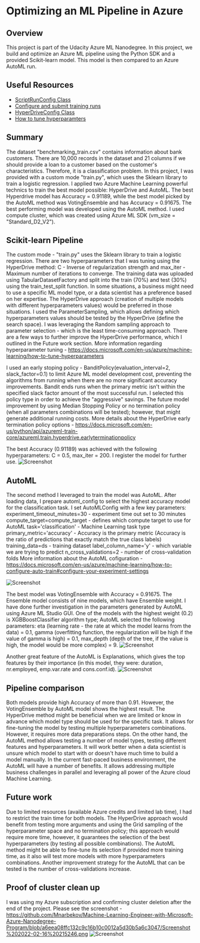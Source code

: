 # Optimizing an ML Pipeline in Azure

## Overview
This project is part of the Udacity Azure ML Nanodegree.
In this project, we build and optimize an Azure ML pipeline using the Python SDK and a provided Scikit-learn model.
This model is then compared to an Azure AutoML run.

## Useful Resources
- [ScriptRunConfig Class](https://docs.microsoft.com/en-us/python/api/azureml-core/azureml.core.scriptrunconfig?view=azure-ml-py)
- [Configure and submit training runs](https://docs.microsoft.com/en-us/azure/machine-learning/how-to-set-up-training-targets)
- [HyperDriveConfig Class](https://docs.microsoft.com/en-us/python/api/azureml-train-core/azureml.train.hyperdrive.hyperdriveconfig?view=azure-ml-py)
- [How to tune hyperparamters](https://docs.microsoft.com/en-us/azure/machine-learning/how-to-tune-hyperparameters)


## Summary
The dataset "benchmarking_train.csv" contains information about bank customers. There are 10,000 records in the dataset and 21 columns if we should provide a loan to a customer based on the customer's characteristics. Therefore, it is a classification problem.
In this project, I was provided with a custom mode "train.py", which uses the Sklearn library to train a logistic regression. I applied two Azure Machine Learning powerful technics to train the best model possible: HyperDrive and AutoML. The best Hyperdrive model has Accuracy = 0.91189, while the best model picked by the AutoML method was VotingEnsemble and has Accuracy = 0.91675. The best performing model was developed using the AutoML method. I used compute cluster, which was created using Azure ML SDK (vm_size = "Standard_D2_V2").

## Scikit-learn Pipeline
The custom mode - "train.py" uses the Sklearn library to train a logistic regression. There are two hyperparameters that I was tuning using the HyperDrive method: C - Inverse of regularization strength and max_iter - Maximum number of iterations to converge. The training data was uploaded using TabularDatasetFactory and split into the train (70%) and test (30%) using the train_test_split function.
In some situations, a business might need to use a specific ML model type, or a data scientist has a  preference based on her expertise. The HyperDrive approach (creation of multiple models with different hyperparameters values) would be preferred in those situations. 
I used the ParameterSampling, which allows defining which hyperparameters values should be tested by the HyperDrive (define the search space). I was leveraging the Random sampling approach to parameter selection - which is the least time-consuming approach. There are a few ways to further improve the HyperDrive performance, which I outlined in the Future work section. More information regarding hyperparameter tuning - https://docs.microsoft.com/en-us/azure/machine-learning/how-to-tune-hyperparameters

I used an early stoping policy - BanditPolicy(evaluation_interval=2, slack_factor=0.1) to limit Azure ML model development cost, preventing the algorithms from running when there are no more significant accuracy improvements. Bandit ends runs when the primary metric isn't within the specified slack factor amount of the most successful run. I selected this policy type in order to achieve the "aggressive" savings. The future model improvement by using Median Stopping Policy or no termination policy (when all parameters combinations will be tested); however, that might generate additional running costs. More details about the HyperDrive early termination policy options - https://docs.microsoft.com/en-us/python/api/azureml-train-core/azureml.train.hyperdrive.earlyterminationpolicy

The best Accuracy (0.91189) was achieved with the following hyperparameters: C = 0.5, max_iter = 200. I register the model for further use.
![Screenshot](https://github.com/Mnarbekov/Machine-Learning-Engineer-with-Microsoft-Azure-Nanodegree-Program/blob/7c3f9bb2fe4216a11eab8122e8f252e92589b820/Screenshot%202022-02-16%20215826.png)

## AutoML
The second method I leveraged to train the model was AutoML. After loading data, I prepare automl_config to select the highest accuracy model for the classification task. I set 
AutoMLConfig with a few key parameters: 
experiment_timeout_minutes=30 - experiment time out set to 30 minutes
compute_target=compute_target - defines which compute target to use for AutoML
task='classification' - Machine Learning task type
primary_metric='accuracy' - Accuracy is the primary metric (Accuracy is the ratio of predictions that exactly match the true class labels)
training_data=ds - training dataset
label_column_name='y' - which variable we are trying to predict
n_cross_validations=2 - number of cross-validation folds
More information about the AutoML cofiguration - https://docs.microsoft.com/en-us/azure/machine-learning/how-to-configure-auto-train#configure-your-experiment-settings

![Screenshot](https://github.com/Mnarbekov/Machine-Learning-Engineer-with-Microsoft-Azure-Nanodegree-Program/blob/7c3f9bb2fe4216a11eab8122e8f252e92589b820/Screenshot%202022-02-16%20215850.png)

The best model was VotingEnsemble with Accuracy = 0.91675. The Ensemble model consists of nine models, which have Ensemble weight. I have done further investigation in the parameters generated by AutoML using Azure ML Studio GUI. One of the models with the highest weight (0.2) is XGBBoostClassifier algorithm type; AutoML selected the following parameters: eta (learning rate - the rate at which the model learns from the data) = 0.1, gamma (overfitting function, the regularization will be high if the value of gamma is high) = 0.1, max_depth (depth of the tree, if the value is high, the model would be more complex) = 9.
![Screenshot](https://github.com/Mnarbekov/Machine-Learning-Engineer-with-Microsoft-Azure-Nanodegree-Program/blob/7c670c7df3b8ffa268662ada3d69a1c0fc2b419b/Screenshot%202022-02-18%20113916.png)

Another great feature of the AutoML is Explanations, which gives the top features by their importance (in this model, they were: duration, nr.employed, emp.var.rate and cons.conf.id). 
![Screenshot](https://github.com/Mnarbekov/Machine-Learning-Engineer-with-Microsoft-Azure-Nanodegree-Program/blob/7c3f9bb2fe4216a11eab8122e8f252e92589b820/Screenshot%202022-02-16%20215925.png)

## Pipeline comparison
Both models provide high Accuracy of more than 0.91. However, the VotingEnsemble by AutoML model shows the highest result. The HyperDrive method might be beneficial when we are limited or know in advance which model type should be used for the specific task. It allows for fine-tuning the model by testing multiple hyperparameters combinations. However, it requires more data preparations steps. 
On the other hand, the AutoML method allows testing a number of model types, testing different features and hyperparameters. It will work better when a data scientist is unsure which model to start with or doesn't have much time to build a model manually. In the current fast-paced business environment, the AutoML will have a number of benefits. It allows addressing multiple business challenges in parallel and leveraging all power of the Azure cloud Machine Learning.


## Future work

Due to limited resources (available Azure credits and limited lab time), I had to restrict the train time for both models. The HyperDrive approach would benefit from testing more arguments and using the Grid sampling of the hyperparameter space and no termination policy; this approach would require more time, however, it guarantees the selection of the best hyperparameters (by testing all possible combinations). The AutoML method might be able to fine-tune its selection if provided more training time, as it also will test more models with more hyperparameters combinations. Another improvement strategy for the AutoML that can be tested is the number of cross-validations increase.


## Proof of cluster clean up
I was using my Azure subscription and confirming cluster deletion after the end of the project.
Please see the screenshot - https://github.com/Mnarbekov/Machine-Learning-Engineer-with-Microsoft-Azure-Nanodegree-Program/blob/a6eea08ffc132c9c16b10c0012a5d30b5a6c3047/Screenshot%202022-02-16%20215246.png
![Screenshot](https://github.com/Mnarbekov/Machine-Learning-Engineer-with-Microsoft-Azure-Nanodegree-Program/blob/a6eea08ffc132c9c16b10c0012a5d30b5a6c3047/Screenshot%202022-02-16%20215246.png)
 
